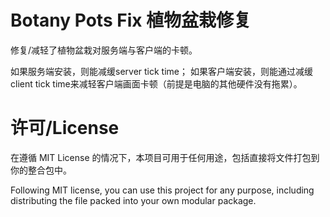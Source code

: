 # Botany Pots Fix 植物盆栽修复

修复/减轻了植物盆栽对服务端与客户端的卡顿。

如果服务端安装，则能减缓server tick time；
如果客户端安装，则能通过减缓client tick time来减轻客户端画面卡顿（前提是电脑的其他硬件没有拖累）。

# 许可/License

在遵循 MIT License 的情况下，本项目可用于任何用途，包括直接将文件打包到你的整合包中。

Following MIT license, you can use this project for any purpose,
including distributing the file packed into your own modular package.